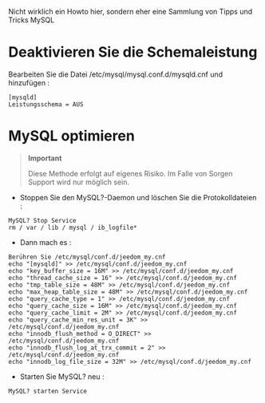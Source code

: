 Nicht wirklich ein Howto hier, sondern eher eine Sammlung von Tipps und Tricks
MySQL

Deaktivieren Sie die Schemaleistung 
================================

Bearbeiten Sie die Datei /etc/mysql/mysql.conf.d/mysqld.cnf und hinzufügen :

    [mysqld]
    Leistungsschema = AUS

MySQL optimieren 
===============

> **Important**
>
> Diese Methode erfolgt auf eigenes Risiko. Im Falle von Sorgen
> Support wird nur möglich sein.

-   Stoppen Sie den MySQL?-Daemon und löschen Sie die Protokolldateien :

<!-- -->

    MySQL? Stop Service
    rm / var / lib / mysql / ib_logfile*

-   Dann mach es :

<!-- -->

    Berühren Sie /etc/mysql/conf.d/jeedom_my.cnf
    echo "[mysqld]" >> /etc/mysql/conf.d/jeedom_my.cnf
    echo "key_buffer_size = 16M" >> /etc/mysql/conf.d/jeedom_my.cnf
    echo "thread_cache_size = 16" >> /etc/mysql/conf.d/jeedom_my.cnf
    echo "tmp_table_size = 48M" >> /etc/mysql/conf.d/jeedom_my.cnf
    echo "max_heap_table_size = 48M" >> /etc/mysql/conf.d/jeedom_my.cnf
    echo "query_cache_type = 1" >> /etc/mysql/conf.d/jeedom_my.cnf
    echo "query_cache_size = 16M" >> /etc/mysql/conf.d/jeedom_my.cnf
    echo "query_cache_limit = 2M" >> /etc/mysql/conf.d/jeedom_my.cnf
    echo "query_cache_min_res_unit = 3K" >> /etc/mysql/conf.d/jeedom_my.cnf
    echo "innodb_flush_method = O_DIRECT" >> /etc/mysql/conf.d/jeedom_my.cnf
    echo "innodb_flush_log_at_trx_commit = 2" >> /etc/mysql/conf.d/jeedom_my.cnf
    echo "innodb_log_file_size = 32M" >> /etc/mysql/conf.d/jeedom_my.cnf

-   Starten Sie MySQL? neu :

<!-- -->

    MySQL? starten Service
